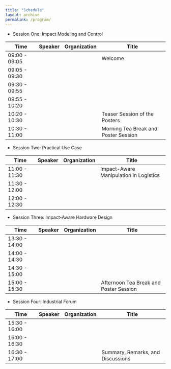 ```yaml
---
title: "Schedule"
layout: archive
permalink: /program/
---
```


  * Session One: Impact Modeling and Control

| Time             | Speaker          | Organization |                   Title                                      |
| -----------------| -----------------|------------- | -------------------------------------------------------------|
| 09:00 - 09:05    |                  |              |     Welcome                                                  |
| 09:05 - 09:30    |                  |              |                                                              |
| 09:30 - 09:55    |                  |              |                                                              |
| 09:55 - 10:20    |                  |              |                                                              |
| 10:20 - 10:30    |                  |              |     Teaser Session of the Posters                            |
| 10:30 - 11:00    |                  |              |     Morning Tea Break and Poster Session                     |


  * Session Two: Practical Use Case 
  
| Time             | Speaker          | Organization |                   Title                                      |
| -----------------| -----------------|------------- | -------------------------------------------------------------|
| 11:00 - 11:30    |                  |              |   Impact-Aware Manipulation in Logistics                     |
| 11:30 - 12:00    |                  |              |                                                              |
| 12:00 - 12:30    |                  |              |                                                              |


  * Session Three: Impact-Aware Hardware Design
  
| Time             | Speaker          | Organization |                   Title                                      |
| -----------------| -----------------|------------- | -------------------------------------------------------------|
| 13:30 - 14:00    |                  |              |                                                              |
| 14:00 - 14:30    |                  |              |                                                              |
| 14:30 - 15:00    |                  |              |                                                              |
| 15:00 - 15:30    |                  |              |     Afternoon Tea Break and Poster Session                   |

 
   * Session Four: Industrial Forum 
   
| Time             | Speaker          | Organization |                   Title                                      |
| -----------------| -----------------|------------- | -------------------------------------------------------------|
| 15:30 - 16:00    |                  |              |                                                              |
| 16:00 - 16:30    |                  |              |                                                              |
| 16:30 - 17:00    |                  |              |   Summary, Remarks, and Discussions                          |

